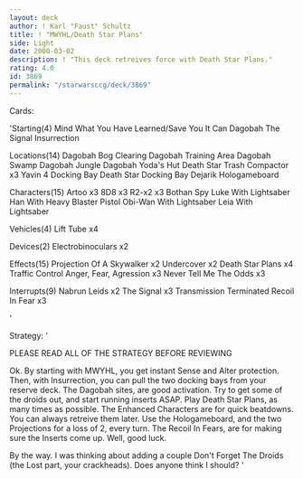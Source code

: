 ```yaml
---
layout: deck
author: ! Karl "Faust" Schultz
title: ! "MWYHL/Death Star Plans"
side: Light
date: 2000-03-02
description: ! "This deck retreives force with Death Star Plans."
rating: 4.0
id: 3869
permalink: "/starwarsccg/deck/3869"
---
```

Cards: 

'Starting(4)
Mind What You Have Learned/Save You It Can
Dagobah
The Signal
Insurrection

Locations(14)
Dagobah Bog Clearing
Dagobah Training Area
Dagobah Swamp
Dagobah Jungle
Dagobah Yoda's Hut
Death Star Trash Compactor x3
Yavin 4 Docking Bay
Death Star Docking Bay
Dejarik Hologameboard

Characters(15)
Artoo x3
8D8 x3
R2-x2 x3
Bothan Spy
Luke With Lightsaber
Han With Heavy Blaster Pistol
Obi-Wan With Lightsaber
Leia With Lightsaber

Vehicles(4)
Lift Tube x4

Devices(2)
Electrobinoculars x2

Effects(15)
Projection Of A Skywalker x2
Undercover x2
Death Star Plans x4
Traffic Control
Anger, Fear, Agression x3
Never Tell Me The Odds x3

Interrupts(9)
Nabrun Leids x2
The Signal x3
Transmission Terminated
Recoil In Fear x3








'

Strategy: '

PLEASE READ ALL OF THE STRATEGY BEFORE REVIEWING

Ok.  By starting with MWYHL, you get instant Sense and Alter protection.  Then, with Insurrection, you can pull the two docking bays from your reserve deck.  The Dagobah sites, are good activation.  Try to get some of the droids out, and start running inserts ASAP.  Play Death Star Plans, as many times as possible.  The Enhanced Characters are for quick beatdowns.	You can always retreive them later. Use the Hologameboard, and the two Projections for a loss of 2, every turn.  The Recoil In Fears, are for making sure the Inserts come up.	Well, good luck.

By the way.  I was thinking about adding a couple Don't Forget The Droids (the Lost part, your crackheads).  Does anyone think I should?  '
